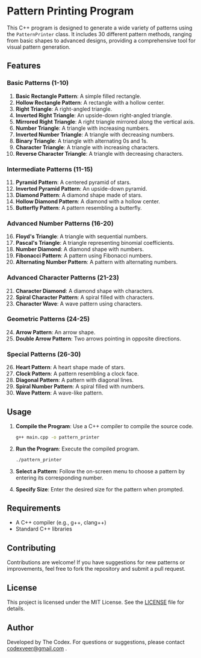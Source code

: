 # Pattern Printing Program

This C++ program is designed to generate a wide variety of patterns using the `PatternPrinter` class. It includes 30 different pattern methods, ranging from basic shapes to advanced designs, providing a comprehensive tool for visual pattern generation.

## Features

### Basic Patterns (1-10)
1. **Basic Rectangle Pattern**: A simple filled rectangle.
2. **Hollow Rectangle Pattern**: A rectangle with a hollow center.
3. **Right Triangle**: A right-angled triangle.
4. **Inverted Right Triangle**: An upside-down right-angled triangle.
5. **Mirrored Right Triangle**: A right triangle mirrored along the vertical axis.
6. **Number Triangle**: A triangle with increasing numbers.
7. **Inverted Number Triangle**: A triangle with decreasing numbers.
8. **Binary Triangle**: A triangle with alternating 0s and 1s.
9. **Character Triangle**: A triangle with increasing characters.
10. **Reverse Character Triangle**: A triangle with decreasing characters.

### Intermediate Patterns (11-15)
11. **Pyramid Pattern**: A centered pyramid of stars.
12. **Inverted Pyramid Pattern**: An upside-down pyramid.
13. **Diamond Pattern**: A diamond shape made of stars.
14. **Hollow Diamond Pattern**: A diamond with a hollow center.
15. **Butterfly Pattern**: A pattern resembling a butterfly.

### Advanced Number Patterns (16-20)
16. **Floyd's Triangle**: A triangle with sequential numbers.
17. **Pascal's Triangle**: A triangle representing binomial coefficients.
18. **Number Diamond**: A diamond shape with numbers.
19. **Fibonacci Pattern**: A pattern using Fibonacci numbers.
20. **Alternating Number Pattern**: A pattern with alternating numbers.

### Advanced Character Patterns (21-23)
21. **Character Diamond**: A diamond shape with characters.
22. **Spiral Character Pattern**: A spiral filled with characters.
23. **Character Wave**: A wave pattern using characters.

### Geometric Patterns (24-25)
24. **Arrow Pattern**: An arrow shape.
25. **Double Arrow Pattern**: Two arrows pointing in opposite directions.

### Special Patterns (26-30)
26. **Heart Pattern**: A heart shape made of stars.
27. **Clock Pattern**: A pattern resembling a clock face.
28. **Diagonal Pattern**: A pattern with diagonal lines.
29. **Spiral Number Pattern**: A spiral filled with numbers.
30. **Wave Pattern**: A wave-like pattern.

## Usage

1. **Compile the Program**: Use a C++ compiler to compile the source code.
   ```bash
   g++ main.cpp -o pattern_printer
   ```

2. **Run the Program**: Execute the compiled program.
   ```bash
   ./pattern_printer
   ```

3. **Select a Pattern**: Follow the on-screen menu to choose a pattern by entering its corresponding number.

4. **Specify Size**: Enter the desired size for the pattern when prompted.

## Requirements

- A C++ compiler (e.g., g++, clang++)
- Standard C++ libraries

## Contributing

Contributions are welcome! If you have suggestions for new patterns or improvements, feel free to fork the repository and submit a pull request.

## License

This project is licensed under the MIT License. See the [LICENSE](LICENSE) file for details.

## Author

Developed by The Codex. For questions or suggestions, please contact codexveer@gmail.com .
